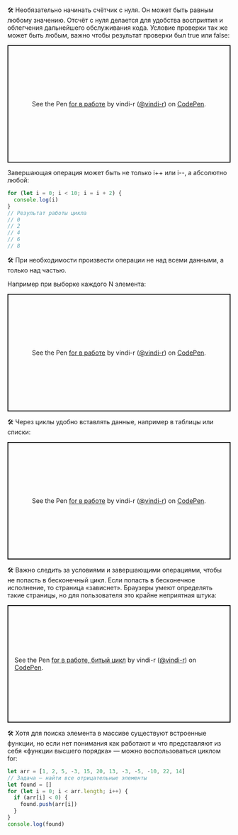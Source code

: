 
🛠 Необязательно начинать счётчик с нуля. Он может быть равным любому значению. Отсчёт с нуля делается для удобства восприятия и облегчения дальнейшего обслуживания кода. Условие проверки так же может быть любым, важно чтобы результат проверки был true или false:

<p class="codepen" data-height="265" data-theme-id="light" data-default-tab="js,result" data-user="vindi-r" data-slug-hash="WWxaPV" style="height: 265px; box-sizing: border-box; display: flex; align-items: center; justify-content: center; border: 2px solid; margin: 1em 0; padding: 1em;" data-pen-title="for в работе">
  <span>See the Pen <a href="https://codepen.io/vindi-r/pen/WWxaPV">
  for в работе</a> by vindi-r (<a href="https://codepen.io/vindi-r">@vindi-r</a>)
  on <a href="https://codepen.io">CodePen</a>.</span>
</p>

Завершающая операция может быть не только i++ или i--, а абсолютно любой:

```js
for (let i = 0; i < 10; i = i + 2) {
  console.log(i)
}
// Результат работы цикла
// 0
// 2
// 4
// 6
// 8
```

🛠 При необходимости произвести операции не над всеми данными, а только над частью.

Например при выборке каждого N элемента:

<p class="codepen" data-height="265" data-theme-id="light" data-default-tab="js,result" data-user="vindi-r" data-slug-hash="ROReQM" style="height: 265px; box-sizing: border-box; display: flex; align-items: center; justify-content: center; border: 2px solid; margin: 1em 0; padding: 1em;" data-pen-title="for в работе">
  <span>See the Pen <a href="https://codepen.io/vindi-r/pen/ROReQM">
  for в работе</a> by vindi-r (<a href="https://codepen.io/vindi-r">@vindi-r</a>)
  on <a href="https://codepen.io">CodePen</a>.</span>
</p>

🛠 Через циклы удобно вставлять данные, например в таблицы или списки:

<p class="codepen" data-height="265" data-theme-id="light" data-default-tab="js,result" data-user="vindi-r" data-slug-hash="gyMQYq" style="height: 265px; box-sizing: border-box; display: flex; align-items: center; justify-content: center; border: 2px solid; margin: 1em 0; padding: 1em;" data-pen-title="for в работе">
  <span>See the Pen <a href="https://codepen.io/vindi-r/pen/gyMQYq">
  for в работе</a> by vindi-r (<a href="https://codepen.io/vindi-r">@vindi-r</a>)
  on <a href="https://codepen.io">CodePen</a>.</span>
</p>

🛠 Важно следить за условиями и завершающими операциями, чтобы не попасть в бесконечный цикл. Если попасть в бесконечное исполнение, то страница «зависнет». Браузеры умеют определять такие страницы, но для пользователя это крайне неприятная штука:

<p class="codepen" data-height="265" data-theme-id="light" data-default-tab="html,result" data-user="vindi-r" data-slug-hash="axZQLY" style="height: 265px; box-sizing: border-box; display: flex; align-items: center; justify-content: center; border: 2px solid; margin: 1em 0; padding: 1em;" data-pen-title="for в работе, битый цикл">
  <span>See the Pen <a href="https://codepen.io/vindi-r/pen/axZQLY">
  for в работе, битый цикл</a> by vindi-r (<a href="https://codepen.io/vindi-r">@vindi-r</a>)
  on <a href="https://codepen.io">CodePen</a>.</span>
</p>
<script async src="https://static.codepen.io/assets/embed/ei.js"></script>

🛠 Хотя для поиска элемента в массиве существуют встроенные функции, но если нет понимания как работают и что представляют из себя «функции высшего порядка» — можно воспользоваться циклом for:

```js
let arr = [1, 2, 5, -3, 15, 20, 13, -3, -5, -10, 22, 14]
// Задача — найти все отрицательные элементы
let found = []
for (let i = 0; i < arr.length; i++) {
  if (arr[i] < 0) {
    found.push(arr[i])
  }
}
console.log(found)
```
